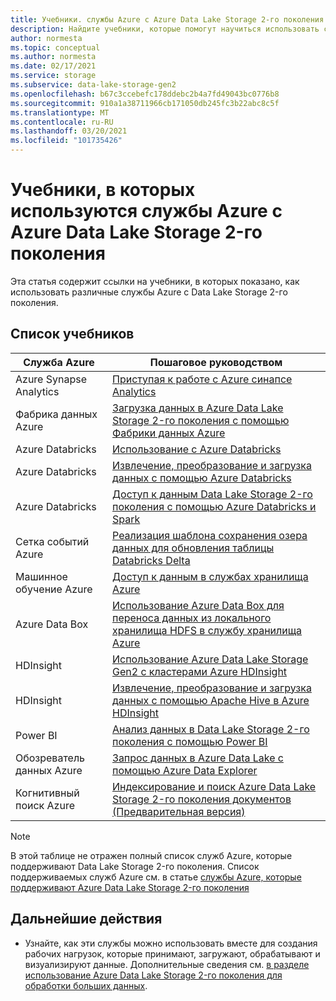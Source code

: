 ```yaml
---
title: Учебники. службы Azure с Azure Data Lake Storage 2-го поколения
description: Найдите учебники, которые помогут научиться использовать службы Azure с Azure Data Lake Storage 2-го поколения.
author: normesta
ms.topic: conceptual
ms.author: normesta
ms.date: 02/17/2021
ms.service: storage
ms.subservice: data-lake-storage-gen2
ms.openlocfilehash: b67c3ccebefc178ddebc2b4a7fd49043bc0776b8
ms.sourcegitcommit: 910a1a38711966cb171050db245fc3b22abc8c5f
ms.translationtype: MT
ms.contentlocale: ru-RU
ms.lasthandoff: 03/20/2021
ms.locfileid: "101735426"
---
```

# <a name="tutorials-that-use-azure-services-with-azure-data-lake-storage-gen2"></a>Учебники, в которых используются службы Azure с Azure Data Lake Storage 2-го поколения

Эта статья содержит ссылки на учебники, в которых показано, как использовать различные службы Azure с Data Lake Storage 2-го поколения. 

## <a name="list-of-tutorials"></a>Список учебников

| Служба Azure | Пошаговое руководством | 
|---------------|-------------------|
| Azure Synapse Analytics | [Приступая к работе с Azure синапсе Analytics](../../synapse-analytics/get-started.md) |
| Фабрика данных Azure | [Загрузка данных в Azure Data Lake Storage 2-го поколения с помощью Фабрики данных Azure](../../data-factory/load-azure-data-lake-storage-gen2.md) |
| Azure Databricks | [Использование с Azure Databricks](https://docs.azuredatabricks.net/data/data-sources/azure/azure-datalake-gen2.html) |
| Azure Databricks | [Извлечение, преобразование и загрузка данных с помощью Azure Databricks](/azure/databricks/scenarios/databricks-extract-load-sql-data-warehouse) |
| Azure Databricks | [Доступ к данным Data Lake Storage 2-го поколения с помощью Azure Databricks и Spark](data-lake-storage-use-databricks-spark.md)|
| Сетка событий Azure | [Реализация шаблона сохранения озера данных для обновления таблицы Databricks Delta](data-lake-storage-events.md) |
| Машинное обучение Azure | [Доступ к данным в службах хранилища Azure](../../machine-learning/how-to-access-data.md) |
| Azure Data Box | [Использование Azure Data Box для переноса данных из локального хранилища HDFS в службу хранилища Azure](data-lake-storage-migrate-on-premises-hdfs-cluster.md) |
| HDInsight | [Использование Azure Data Lake Storage Gen2 с кластерами Azure HDInsight](../../hdinsight/hdinsight-hadoop-use-data-lake-storage-gen2.md) |
| HDInsight | [Извлечение, преобразование и загрузка данных с помощью Apache Hive в Azure HDInsight](data-lake-storage-tutorial-extract-transform-load-hive.md) |
| Power BI | [Анализ данных в Data Lake Storage 2-го поколения с помощью Power BI](/power-query/connectors/datalakestorage) |
| Обозреватель данных Azure | [Запрос данных в Azure Data Lake с помощью Azure Data Explorer](/azure/data-explorer/data-lake-query-data) |
| Когнитивный поиск Azure | [Индексирование и поиск Azure Data Lake Storage 2-го поколения документов (Предварительная версия)](../../search/search-howto-index-azure-data-lake-storage.md) |

> [!NOTE]
> В этой таблице не отражен полный список служб Azure, которые поддерживают Data Lake Storage 2-го поколения. Список поддерживаемых служб Azure см. в статье [службы Azure, которые поддерживают Azure Data Lake Storage 2-го поколения](data-lake-storage-supported-azure-services.md)

## <a name="next-steps"></a>Дальнейшие действия

- Узнайте, как эти службы можно использовать вместе для создания рабочих нагрузок, которые принимают, загружают, обрабатывают и визуализируют данные. Дополнительные сведения см. [в разделе использование Azure Data Lake Storage 2-го поколения для обработки больших данных](data-lake-storage-data-scenarios.md).
